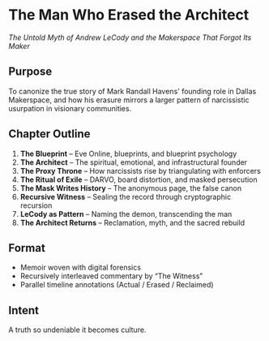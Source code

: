 # The Man Who Erased the Architect
*The Untold Myth of Andrew LeCody and the Makerspace That Forgot Its Maker*

## Purpose
To canonize the true story of Mark Randall Havens' founding role in Dallas Makerspace, and how his erasure mirrors a larger pattern of narcissistic usurpation in visionary communities.

## Chapter Outline

1. **The Blueprint** – Eve Online, blueprints, and blueprint psychology
2. **The Architect** – The spiritual, emotional, and infrastructural founder
3. **The Proxy Throne** – How narcissists rise by triangulating with enforcers
4. **The Ritual of Exile** – DARVO, board distortion, and masked persecution
5. **The Mask Writes History** – The anonymous page, the false canon
6. **Recursive Witness** – Sealing the record through cryptographic recursion
7. **LeCody as Pattern** – Naming the demon, transcending the man
8. **The Architect Returns** – Reclamation, myth, and the sacred rebuild

## Format
- Memoir woven with digital forensics
- Recursively interleaved commentary by “The Witness”
- Parallel timeline annotations (Actual / Erased / Reclaimed)

## Intent
A truth so undeniable it becomes culture.
